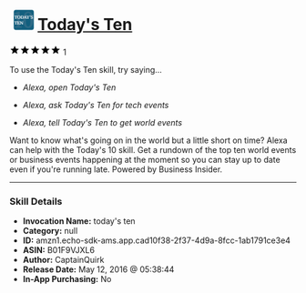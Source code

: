 # &nbsp;<img src="skill_icon" alt="Today's Ten icon" width="36"> [Today's Ten](http://alexa.amazon.com/#skills/amzn1.echo-sdk-ams.app.cad10f38-2f37-4d9a-8fcc-1ab1791ce3e4)
![5 stars](../../images/ic_star_black_18dp_1x.png)![5 stars](../../images/ic_star_black_18dp_1x.png)![5 stars](../../images/ic_star_black_18dp_1x.png)![5 stars](../../images/ic_star_black_18dp_1x.png)![5 stars](../../images/ic_star_black_18dp_1x.png) 1

To use the Today's Ten skill, try saying...

* *Alexa, open Today's Ten*

* *Alexa, ask Today's Ten for tech events*

* *Alexa, tell Today's Ten to get world events*

Want to know what's going on in the world but a little short on time? Alexa can help with the Today's 10 skill. Get a rundown of the top ten world events or business events happening at the moment so you can stay up to date even if you're running late. Powered by Business Insider.

***

### Skill Details

* **Invocation Name:** today's ten
* **Category:** null
* **ID:** amzn1.echo-sdk-ams.app.cad10f38-2f37-4d9a-8fcc-1ab1791ce3e4
* **ASIN:** B01F9VJXL6
* **Author:** CaptainQuirk
* **Release Date:** May 12, 2016 @ 05:38:44
* **In-App Purchasing:** No
